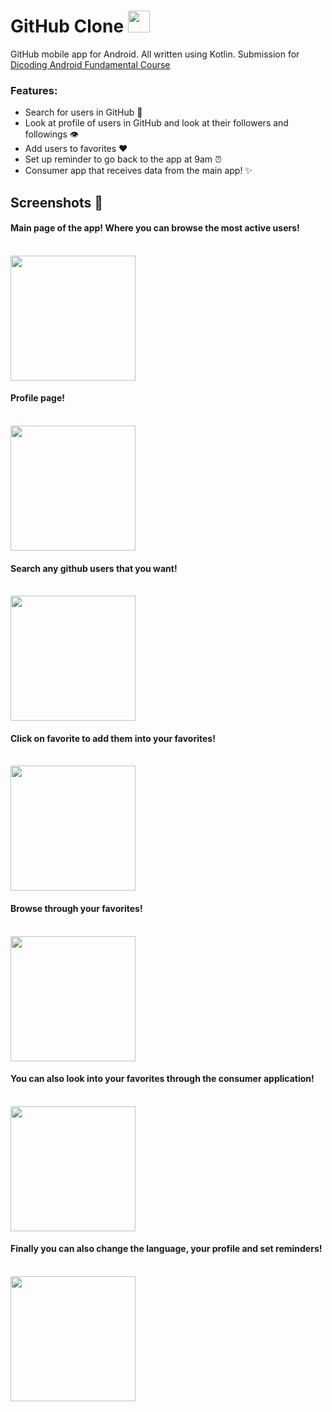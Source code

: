 # GitHub Clone <img src="https://user-images.githubusercontent.com/32363208/111722554-a5046c80-8894-11eb-8922-0adaef305715.png" width=35dp>

GitHub mobile app for Android. All written using Kotlin. Submission for [Dicoding Android Fundamental Course](https://www.dicoding.com/academies/14)

### Features:
- Search for users in GitHub 👨‍
- Look at profile of users in GitHub and look at their followers and followings 👁️‍
- Add users to favorites ♥️
- Set up reminder to go back to the app at 9am ⏰
- Consumer app that receives data from the main app! ✨

## Screenshots 📸

#### Main page of the app! Where you can browse the most active users!

<br>
<img src="https://user-images.githubusercontent.com/32363208/124342203-7e243900-dbec-11eb-99ff-0a56d0a83267.jpeg" width=200/>
</br>

#### Profile page!

<br>
<img src="https://user-images.githubusercontent.com/32363208/124342190-63ea5b00-dbec-11eb-852e-24dbb6600302.jpeg" width=200/>
</br>

#### Search any github users that you want!

<br>
<img src="https://user-images.githubusercontent.com/32363208/124342164-39000700-dbec-11eb-9711-f8d212b295a7.jpeg" width=200/>
</br>

#### Click on favorite to add them into your favorites!

<br>
<img src="https://user-images.githubusercontent.com/32363208/124342170-4ae1aa00-dbec-11eb-9841-8afb89456457.jpeg" width=200/>
</br>

#### Browse through your favorites!

<br>
<img src="https://user-images.githubusercontent.com/32363208/124342156-284f9100-dbec-11eb-9d80-26adf1b4fe1f.jpeg" width=200/>
</br>

#### You can also look into your favorites through the consumer application!

<br>
<img src="https://user-images.githubusercontent.com/32363208/124342120-d27ae900-dbeb-11eb-8c0b-24ed7923ed74.jpeg" width=200/>
</br>

#### Finally you can also change the language, your profile and set reminders!

<br>
<img src="https://user-images.githubusercontent.com/32363208/124342146-0f46e000-dbec-11eb-9fc0-52f5e20a721f.jpeg" width=200/>
</br>



